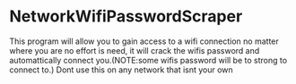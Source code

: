 # NetworkWifiPasswordScraper
This program will allow you to gain access to a wifi connection no matter where you are no effort is need, it will crack the wifis password and automattically connect you.(NOTE:some wifis password will be to strong to connect to.)
Dont use this on any network that isnt your own
